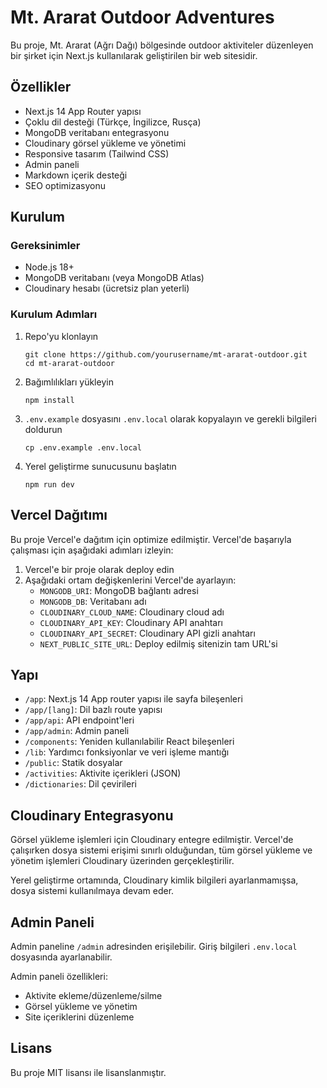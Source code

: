 # Mt. Ararat Outdoor Adventures

Bu proje, Mt. Ararat (Ağrı Dağı) bölgesinde outdoor aktiviteler düzenleyen bir şirket için Next.js kullanılarak geliştirilen bir web sitesidir.

## Özellikler

- Next.js 14 App Router yapısı
- Çoklu dil desteği (Türkçe, İngilizce, Rusça)
- MongoDB veritabanı entegrasyonu
- Cloudinary görsel yükleme ve yönetimi
- Responsive tasarım (Tailwind CSS)
- Admin paneli
- Markdown içerik desteği
- SEO optimizasyonu

## Kurulum

### Gereksinimler

- Node.js 18+
- MongoDB veritabanı (veya MongoDB Atlas)
- Cloudinary hesabı (ücretsiz plan yeterli)

### Kurulum Adımları

1. Repo'yu klonlayın
   ```
   git clone https://github.com/yourusername/mt-ararat-outdoor.git
   cd mt-ararat-outdoor
   ```

2. Bağımlılıkları yükleyin
   ```
   npm install
   ```

3. `.env.example` dosyasını `.env.local` olarak kopyalayın ve gerekli bilgileri doldurun
   ```
   cp .env.example .env.local
   ```

4. Yerel geliştirme sunucusunu başlatın
   ```
   npm run dev
   ```

## Vercel Dağıtımı

Bu proje Vercel'e dağıtım için optimize edilmiştir. Vercel'de başarıyla çalışması için aşağıdaki adımları izleyin:

1. Vercel'e bir proje olarak deploy edin
2. Aşağıdaki ortam değişkenlerini Vercel'de ayarlayın:
   - `MONGODB_URI`: MongoDB bağlantı adresi
   - `MONGODB_DB`: Veritabanı adı 
   - `CLOUDINARY_CLOUD_NAME`: Cloudinary cloud adı
   - `CLOUDINARY_API_KEY`: Cloudinary API anahtarı
   - `CLOUDINARY_API_SECRET`: Cloudinary API gizli anahtarı
   - `NEXT_PUBLIC_SITE_URL`: Deploy edilmiş sitenizin tam URL'si

## Yapı

- `/app`: Next.js 14 App router yapısı ile sayfa bileşenleri
- `/app/[lang]`: Dil bazlı route yapısı
- `/app/api`: API endpoint'leri
- `/app/admin`: Admin paneli
- `/components`: Yeniden kullanılabilir React bileşenleri
- `/lib`: Yardımcı fonksiyonlar ve veri işleme mantığı
- `/public`: Statik dosyalar
- `/activities`: Aktivite içerikleri (JSON)
- `/dictionaries`: Dil çevirileri

## Cloudinary Entegrasyonu

Görsel yükleme işlemleri için Cloudinary entegre edilmiştir. Vercel'de çalışırken dosya sistemi erişimi sınırlı olduğundan, tüm görsel yükleme ve yönetim işlemleri Cloudinary üzerinden gerçekleştirilir.

Yerel geliştirme ortamında, Cloudinary kimlik bilgileri ayarlanmamışsa, dosya sistemi kullanılmaya devam eder.

## Admin Paneli

Admin paneline `/admin` adresinden erişilebilir. Giriş bilgileri `.env.local` dosyasında ayarlanabilir.

Admin paneli özellikleri:
- Aktivite ekleme/düzenleme/silme
- Görsel yükleme ve yönetim
- Site içeriklerini düzenleme

## Lisans

Bu proje MIT lisansı ile lisanslanmıştır.
